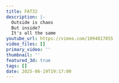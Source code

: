 ```yaml
---
title: FAT32
description: |-
  Outside is chaos
  But inside?
  It's all the same
youtube_url: https://vimeo.com/1094817855
video_files: []
primary_video: ''
thumbnail: ''
featured_3d: true
tags: []
date: 2025-06-19T19:17:00
---
```


